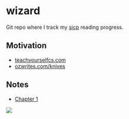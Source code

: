 # wizard
Git repo where I track my [sicp](https://teachyourselfcs.com/#programming) reading progress.
## Motivation

* [teachyourselfcs.com](https://teachyourselfcs.com/#programming)
* [ozwrites.com/knives](https://ozwrites.com/knives/)

## Notes
* [Chapter 1](./Chapter%201/README.md)

![](https://anime-girls-holding-programming-books.netlify.app/static/Kanna_Kamui_Finds_SICP-b4a4670b5aaa7211070f2deec94cc3d6.jpg)
